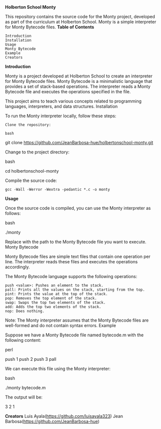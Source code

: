 **Holberton School Monty**

This repository contains the source code for the Monty project, developed as part of the curriculum at Holberton School. Monty is a simple interpreter for Monty Bytecode files.
**Table of Contents**

    Introduction
    Installation
    Usage
    Monty Bytecode
    Example
    Creators

**Introduction**

Monty is a project developed at Holberton School to create an interpreter for Monty Bytecode files. Monty Bytecode is a minimalistic language that provides a set of stack-based operations. The interpreter reads a Monty Bytecode file and executes the operations specified in the file.

This project aims to teach various concepts related to programming languages, interpreters, and data structures.
Installation

To run the Monty interpreter locally, follow these steps:

    Clone the repository:

    bash

git clone https://github.com/JeanBarbosa-hue/holbertonschool-monty.git

Change to the project directory:

bash

cd holbertonschool-monty

Compile the source code:

    gcc -Wall -Werror -Wextra -pedantic *.c -o monty

**Usage**

Once the source code is compiled, you can use the Monty interpreter as follows:

bash

./monty <filename>

Replace <filename> with the path to the Monty Bytecode file you want to execute.
Monty Bytecode

Monty Bytecode files are simple text files that contain one operation per line. The interpreter reads these files and executes the operations accordingly.

The Monty Bytecode language supports the following operations:

    push <value>: Pushes an element to the stack.
    pall: Prints all the values on the stack, starting from the top.
    pint: Prints the value at the top of the stack.
    pop: Removes the top element of the stack.
    swap: Swaps the top two elements of the stack.
    add: Adds the top two elements of the stack.
    nop: Does nothing.

Note: The Monty interpreter assumes that the Monty Bytecode files are well-formed and do not contain syntax errors.
Example

Suppose we have a Monty Bytecode file named bytecode.m with the following content:

perl

push 1
push 2
push 3
pall

We can execute this file using the Monty interpreter:

bash

./monty bytecode.m

The output will be:

3
2
1

**Creators**
  Luis Ayala(https://github.com/luisayala323)
  Jean Barbosa(https://github.com/JeanBarbosa-hue)
